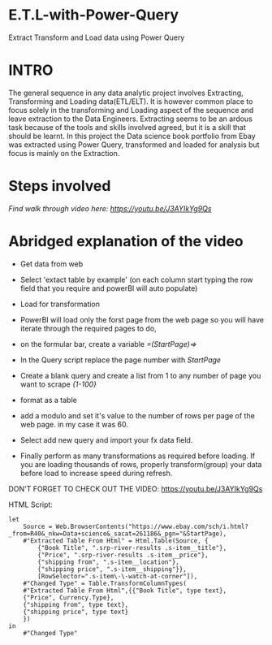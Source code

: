 # E.T.L-with-Power-Query
Extract Transform and Load data using Power Query
# INTRO
The general sequence in any data analytic project involves Extracting, Transforming and Loading data(ETL/ELT). It is however common place to focus solely in the transforming and Loading aspect of the sequence and leave extraction to the Data Engineers.
Extracting seems to be an ardous task because of the tools and skills involved agreed, but it is a skill that should be learnt.
In this project the Data science book portfolio from Ebay was extracted using Power Query, transformed and loaded for analysis but focus is mainly on the Extraction.
# Steps involved
*Find walk through video here: https://youtu.be/J3AYIkYg9Qs*
# Abridged explanation of the video
*  Get data from web
*  Select 'extact table by example' (on each column start typing the row field that you require and powerBI will auto populate)
*  Load for transformation
*  PowerBI will load only the forst page from the web page so you will have iterate through the required pages to do,
  *  on the formular bar, create a variable *=(StartPage)=>*
  *  In the Query script replace the page number with *StartPage*
*  Create a blank query and create a list from 1 to any number of page you want to scrape *{1-100}*
  *  format as a table
  *  add a modulo and set it's value to the number of rows per page of the web page. in my case it was 60.
   
*  Select add new query and import your fx data field.
*  Finally perform as many transformations as required before loading. If you are loading thousands of rows, properly transform(group) your data before load to increase speed during refresh.  
 
 
 DON'T FORGET TO CHECK OUT THE VIDEO: https://youtu.be/J3AYIkYg9Qs
 
 HTML Script:


```  = (StartPage)=>
let
    Source = Web.BrowserContents("https://www.ebay.com/sch/i.html?_from=R40&_nkw=Data+science&_sacat=261186&_pgn="&StartPage),
    #"Extracted Table From Html" = Html.Table(Source, {
		{"Book Title", ".srp-river-results .s-item__title"}, 
		{"Price", ".srp-river-results .s-item__price"}, 
		{"shipping from", ".s-item__location"}, 
		{"shipping price", ".s-item__shipping"}}, 
		[RowSelector=".s-item\-\-watch-at-corner"]),
    #"Changed Type" = Table.TransformColumnTypes(
	#"Extracted Table From Html",{{"Book Title", type text}, 
	{"Price", Currency.Type}, 
	{"shipping from", type text},
	{"shipping price", type text}
	})
in
    #"Changed Type" 
    

